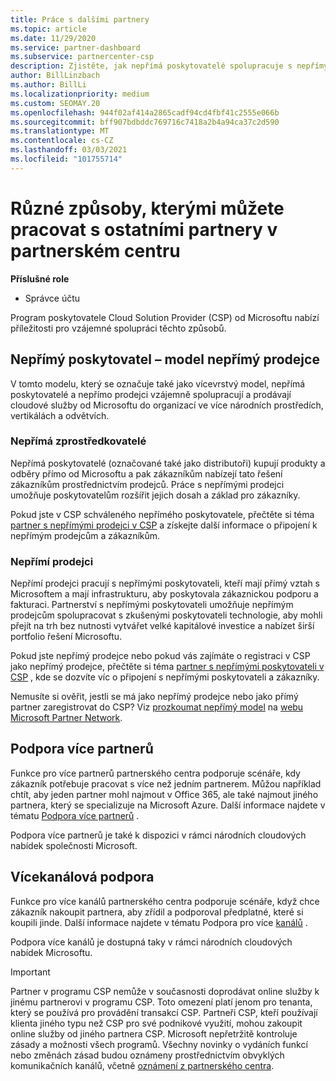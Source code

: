 ```yaml
---
title: Práce s dalšími partnery
ms.topic: article
ms.date: 11/29/2020
ms.service: partner-dashboard
ms.subservice: partnercenter-csp
description: Zjistěte, jak nepřímá poskytovatelé spolupracuje s nepřímými prodejci v programu Cloud Solution Provider (CSP) a určete, která role je pro vás nejvhodnější.
author: BillLinzbach
ms.author: BillLi
ms.localizationpriority: medium
ms.custom: SEOMAY.20
ms.openlocfilehash: 944f02af414a2865cadf94cd4fbf41c2555e066b
ms.sourcegitcommit: bff907bdbddc769716c7418a2b4a94ca37c2d590
ms.translationtype: MT
ms.contentlocale: cs-CZ
ms.lasthandoff: 03/03/2021
ms.locfileid: "101755714"
---
```

# <a name="different-ways-you-can-work-with-other-partners-in-partner-center"></a>Různé způsoby, kterými můžete pracovat s ostatními partnery v partnerském centru

**Příslušné role**

- Správce účtu

Program poskytovatele Cloud Solution Provider (CSP) od Microsoftu nabízí příležitosti pro vzájemné spolupráci těchto způsobů.

## <a name="indirect-provider-indirect-reseller-model"></a>Nepřímý poskytovatel – model nepřímý prodejce

V tomto modelu, který se označuje také jako vícevrstvý model, nepřímá poskytovatelé a nepřímo prodejci vzájemně spolupracují a prodávají cloudové služby od Microsoftu do organizací ve více národních prostředích, vertikálách a odvětvích.

### <a name="indirect-providers"></a>Nepřímá zprostředkovatelé

Nepřímá poskytovatelé (označované také jako distributoři) kupují produkty a odběry přímo od Microsoftu a pak zákazníkům nabízejí tato řešení zákazníkům prostřednictvím prodejců. Práce s nepřímými prodejci umožňuje poskytovatelům rozšířit jejich dosah a základ pro zákazníky.

Pokud jste v CSP schváleného nepřímého poskytovatele, přečtěte si téma [partner s nepřímými prodejci v CSP](indirect-provider-tasks-in-partner-center.md) a získejte další informace o připojení k nepřímým prodejcům a zákazníkům.

### <a name="indirect-resellers"></a>Nepřímí prodejci

Nepřímí prodejci pracují s nepřímými poskytovateli, kteří mají přímý vztah s Microsoftem a mají infrastrukturu, aby poskytovala zákaznickou podporu a fakturaci. Partnerství s nepřímými poskytovateli umožňuje nepřímým prodejcům spolupracovat s zkušenými poskytovateli technologie, aby mohli přejít na trh bez nutnosti vytvářet velké kapitálové investice a nabízet širší portfolio řešení Microsoftu.

Pokud jste nepřímý prodejce nebo pokud vás zajímáte o registraci v CSP jako nepřímý prodejce, přečtěte si téma [partner s nepřímými poskytovateli v CSP](indirect-reseller-tasks-in-partner-center.md) , kde se dozvíte víc o připojení s nepřímými poskytovateli a zákazníky.

Nemusíte si ověřit, jestli se má jako nepřímý prodejce nebo jako přímý partner zaregistrovat do CSP? Viz [prozkoumat nepřímý model](https://partner.microsoft.com/cloud-solution-provider/indirect) na [webu Microsoft Partner Network](https://partner.microsoft.com).

## <a name="multi-partner-support"></a>Podpora více partnerů

Funkce pro více partnerů partnerského centra podporuje scénáře, kdy zákazník potřebuje pracovat s více než jedním partnerem. Můžou například chtít, aby jeden partner mohl najmout v Office 365, ale také najmout jiného partnera, který se specializuje na Microsoft Azure. Další informace najdete v tématu [Podpora více partnerů](multipartner.md) .

Podpora více partnerů je také k dispozici v rámci národních cloudových nabídek společnosti Microsoft.

## <a name="multi-channel-support"></a>Vícekanálová podpora

Funkce pro více kanálů partnerského centra podporuje scénáře, když chce zákazník nakoupit partnera, aby zřídil a podporoval předplatné, které si koupili jinde. Další informace najdete v tématu Podpora pro více [kanálů](multichannel.md) .

Podpora více kanálů je dostupná taky v rámci národních cloudových nabídek Microsoftu.

> [!IMPORTANT]  
> Partner v programu CSP nemůže v současnosti doprodávat online služby k jinému partnerovi v programu CSP. Toto omezení platí jenom pro tenanta, který se používá pro provádění transakcí CSP. Partneři CSP, kteří používají klienta jiného typu než CSP pro své podnikové využití, mohou zakoupit online služby od jiného partnera CSP. Microsoft nepřetržitě kontroluje zásady a možnosti všech programů. Všechny novinky o vydáních funkcí nebo změnách zásad budou oznámeny prostřednictvím obvyklých komunikačních kanálů, včetně [oznámení z partnerského centra](announcements/index.md).
